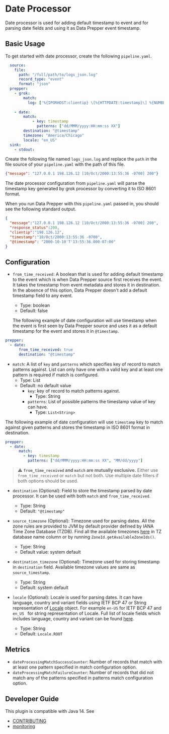 # Date Processor

Date processor is used for adding default timestamp to event and for parsing date fields and using it as Data Prepper event timestamp.

## Basic Usage
To get started with date processor, create the following `pipeline.yaml`.

```yaml
  source:
    file:
      path: "/full/path/to/logs_json.log"
      record_type: "event"
      format: "json"
  prepper:
    - grok:
        match: 
          log: ['%{IPORHOST:clientip} \[%{HTTPDATE:timestamp}\] %{NUMBER:response_status:int}']
          
    - date:
        match:
            - key: timestamp
              patterns: ["dd/MMM/yyyy:HH:mm:ss XX"] 
        destination: "@timestamp"
        timezone: "America/Chicago"
        locale: "en_US"
  sink:
    - stdout:
```
Create the following file named `logs_json.log` and replace the `path` in the file source of your `pipeline.yaml` with the path of this file.

```json
{"message": "127.0.0.1 198.126.12 [10/Oct/2000:13:55:36 -0700] 200"}
```

The date processor configuration from `pipeline.yaml` will parse the timestamp key generated by grok processor by converting it to ISO 8601 format.

When you run Data Prepper with this `pipeline.yaml` passed in, you should see the following standard output.
```json
{ 
  "message":"127.0.0.1 198.126.12 [10/Oct/2000:13:55:36 -0700] 200",
  "response_status":200,
  "clientip":"198.126.12",
  "timestamp":"10/Oct/2000:13:55:36 -0700",
  "@timestamp": "2000-10-10'T'13:55:36.000-07:00"
}
```

## Configuration

* `from_time_received`: A boolean that is used for adding default timestamp to the event which is when Data Prepper source first receives 
  the event. It takes the timestamp from event metadata and stores it in destination. In the absence of this option, Data Prepper doesn't 
  add a default timestamp field to any event.
  
  * Type: boolean
  * Default: false

  The following example of date configuration will use timestamp when the event is first seen by Data Prepper source and uses it as a 
  default timestamp for the event and stores it in `@timestamp`.
```yaml
prepper:
  - date:
      from_time_received: true
      destination: "@timestamp"
```

* `match`: A list of `key` and `patterns` which specifies key of record to match patterns against. List can only have one with a 
valid key and at least one pattern is required if match is configured.
  * Type: List
  * Default: no default value
    * `key`: key of record to match patterns against.
      * Type: String
    * `patterns`: List of possible patterns the timestamp value of key can have.
      * Type: `List<String>`

The following example of date configuration will use `timestamp` key to match against given patterns and stores the timestamp in ISO 8601
format in destination. 
```yaml
prepper:
  - date:
      match:
        - key: timestamp
          patterns: ["dd/MMM/yyyy:HH:mm:ss XX", "MM/dd/yyyy"]
```
> :warning: **`from_time_received` and `match` are mutually exclusive.** Either use `from_time_received` or `match` but not both. Use multiple date filters if 
> both options should be used.
* `destination` (Optional): Field to store the timestamp parsed by date processor. It can be used with both `match` and `from_time_received`.
  * Type: String
  * Default: `"@timestamp"`
  
* `source_timezone` (Optional): Timezone used for parsing dates. All the zone rules are provided to JVM by default provider defined by
  IANA Time Zone Database (TZDB). Find all the available timezones [here](https://en.wikipedia.org/wiki/List_of_tz_database_time_zones#List) 
  in TZ database name column or by running `ZoneId.getAvailableZoneIds()`.
  * Type: String
  * Default value: system default

* `destination_timezone` (Optional): Timezone used for storing timestamp in `destination` field. Available timezone values are same as `source_timestamp`.
  * Type: String
  * Default: system default

* `locale` (Optional): Locale is used for parsing dates. It can have language, country and variant fields using IETF BCP 47 or String 
  representation of [Locale](https://docs.oracle.com/javase/8/docs/api/java/util/Locale.html) object. For example `en-US` for IETF BCP 47 and 
  `en_US ` for string representation of Locale.
  Full list of locale fields which includes language, country and variant can be found [here](https://www.iana.org/assignments/language-subtag-registry/language-subtag-registry).
    * Type: String
    * Default: `Locale.ROOT`

## Metrics

* `dateProcessingMatchSuccessCounter`: Number of records that match with at least one pattern specified in match configuration option.
* `dateProcessingMatchFailureCounter`: Number of records that did not match any of the patterns specified in patterns match configuration option.

## Developer Guide
This plugin is compatible with Java 14. See
* [CONTRIBUTING](https://github.com/opensearch-project/data-prepper/blob/main/CONTRIBUTING.md)
* [monitoring](https://github.com/opensearch-project/data-prepper/blob/main/docs/monitoring.md)

